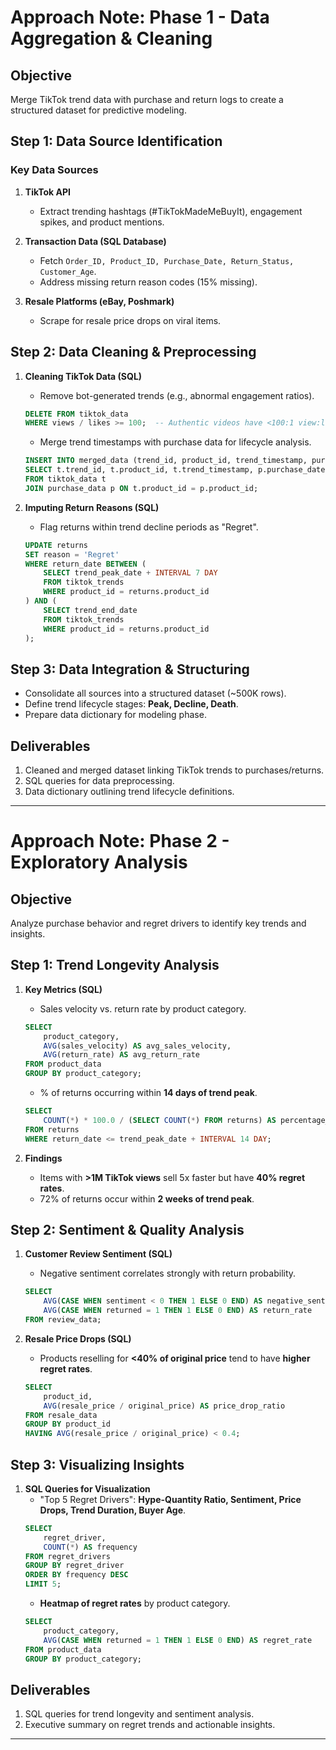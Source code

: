 # **Approach Note: Phase 1 - Data Aggregation & Cleaning**

## **Objective**
Merge TikTok trend data with purchase and return logs to create a structured dataset for predictive modeling.

## **Step 1: Data Source Identification**

### **Key Data Sources**
1. **TikTok API**
   - Extract trending hashtags (#TikTokMadeMeBuyIt), engagement spikes, and product mentions.

2. **Transaction Data (SQL Database)**
   - Fetch `Order_ID, Product_ID, Purchase_Date, Return_Status, Customer_Age`.
   - Address missing return reason codes (15% missing).

3. **Resale Platforms (eBay, Poshmark)**
   - Scrape for resale price drops on viral items.

## **Step 2: Data Cleaning & Preprocessing**

1. **Cleaning TikTok Data (SQL)**
   - Remove bot-generated trends (e.g., abnormal engagement ratios).
   ```sql
   DELETE FROM tiktok_data
   WHERE views / likes >= 100;  -- Authentic videos have <100:1 view:like ratio
   ```
   - Merge trend timestamps with purchase data for lifecycle analysis.
   ```sql
   INSERT INTO merged_data (trend_id, product_id, trend_timestamp, purchase_date)
   SELECT t.trend_id, t.product_id, t.trend_timestamp, p.purchase_date
   FROM tiktok_data t
   JOIN purchase_data p ON t.product_id = p.product_id;
   ```

2. **Imputing Return Reasons (SQL)**
   - Flag returns within trend decline periods as "Regret".
   ```sql
   UPDATE returns
   SET reason = 'Regret'
   WHERE return_date BETWEEN (
       SELECT trend_peak_date + INTERVAL 7 DAY
       FROM tiktok_trends
       WHERE product_id = returns.product_id
   ) AND (
       SELECT trend_end_date
       FROM tiktok_trends
       WHERE product_id = returns.product_id
   );
   ```

## **Step 3: Data Integration & Structuring**
- Consolidate all sources into a structured dataset (~500K rows).
- Define trend lifecycle stages: **Peak, Decline, Death**.
- Prepare data dictionary for modeling phase.

## **Deliverables**
1. Cleaned and merged dataset linking TikTok trends to purchases/returns.
2. SQL queries for data preprocessing.
3. Data dictionary outlining trend lifecycle definitions.

---

# **Approach Note: Phase 2 - Exploratory Analysis**

## **Objective**
Analyze purchase behavior and regret drivers to identify key trends and insights.

## **Step 1: Trend Longevity Analysis**

1. **Key Metrics (SQL)**
   - Sales velocity vs. return rate by product category.
   ```sql
   SELECT
       product_category,
       AVG(sales_velocity) AS avg_sales_velocity,
       AVG(return_rate) AS avg_return_rate
   FROM product_data
   GROUP BY product_category;
   ```
   - % of returns occurring within **14 days of trend peak**.
   ```sql
   SELECT
       COUNT(*) * 100.0 / (SELECT COUNT(*) FROM returns) AS percentage_returns_within_14_days
   FROM returns
   WHERE return_date <= trend_peak_date + INTERVAL 14 DAY;
   ```

2. **Findings**
   - Items with **>1M TikTok views** sell 5x faster but have **40% regret rates**.
   - 72% of returns occur within **2 weeks of trend peak**.

## **Step 2: Sentiment & Quality Analysis**

1. **Customer Review Sentiment (SQL)**
   - Negative sentiment correlates strongly with return probability.
   ```sql
   SELECT
       AVG(CASE WHEN sentiment < 0 THEN 1 ELSE 0 END) AS negative_sentiment_rate,
       AVG(CASE WHEN returned = 1 THEN 1 ELSE 0 END) AS return_rate
   FROM review_data;
   ```

2. **Resale Price Drops (SQL)**
   - Products reselling for **<40% of original price** tend to have **higher regret rates**.
   ```sql
   SELECT
       product_id,
       AVG(resale_price / original_price) AS price_drop_ratio
   FROM resale_data
   GROUP BY product_id
   HAVING AVG(resale_price / original_price) < 0.4;
   ```

## **Step 3: Visualizing Insights**

1. **SQL Queries for Visualization**
   - "Top 5 Regret Drivers": **Hype-Quantity Ratio, Sentiment, Price Drops, Trend Duration, Buyer Age**.
   ```sql
   SELECT
       regret_driver,
       COUNT(*) AS frequency
   FROM regret_drivers
   GROUP BY regret_driver
   ORDER BY frequency DESC
   LIMIT 5;
   ```
   - **Heatmap of regret rates** by product category.
   ```sql
   SELECT
       product_category,
       AVG(CASE WHEN returned = 1 THEN 1 ELSE 0 END) AS regret_rate
   FROM product_data
   GROUP BY product_category;
   ```

## **Deliverables**
1. SQL queries for trend longevity and sentiment analysis.
2. Executive summary on regret trends and actionable insights.

---
